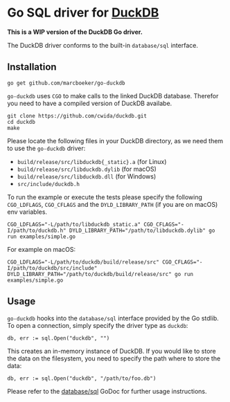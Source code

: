 # Go SQL driver for [DuckDB](https://github.com/cwida/duckdb)

**This is a WIP version of the DuckDB Go driver.**

The DuckDB driver conforms to the built-in `database/sql` interface.

## Installation

```
go get github.com/marcboeker/go-duckdb
```

`go-duckdb` uses `CGO` to make calls to the linked DuckDB database. Therefor you need to have a compiled version of DuckDB availabe.

```
git clone https://github.com/cwida/duckdb.git
cd duckdb
make
```

Please locate the following files in your DuckDB directory, as we need them to use the `go-duckdb` driver:

- `build/release/src/libduckdb{_static}.a` (for Linux)
- `build/release/src/libduckdb.dylib` (for macOS)
- `build/release/src/libduckdb.dll` (for Windows)
- `src/include/duckdb.h`

To run the example or execute the tests please specify the following `CGO_LDFLAGS`, `CGO_CFLAGS` and the `DYLD_LIBRARY_PATH` (if you are on macOS) env variables.

```
CGO_LDFLAGS="-L/path/to/libduckdb_static.a" CGO_CFLAGS="-I/path/to/duckdb.h" DYLD_LIBRARY_PATH="/path/to/libduckdb.dylib" go run examples/simple.go
```

For example on macOS:

```
CGO_LDFLAGS="-L/path/to/duckdb/build/release/src" CGO_CFLAGS="-I/path/to/duckdb/src/include" DYLD_LIBRARY_PATH="/path/to/duckdb/build/release/src" go run examples/simple.go
```

## Usage

`go-duckdb` hooks into the `database/sql` interface provided by the Go stdlib. To open a connection, simply specify the driver type as `duckdb`:

```
db, err := sql.Open("duckdb", "")
```

This creates an in-memory instance of DuckDB. If you would like to store the data on the filesystem, you need to specify the path where to store the data:

```
db, err := sql.Open("duckdb", "/path/to/foo.db")
```

Please refer to the [database/sql](https://godoc.org/database/sql) GoDoc for further usage instructions.
